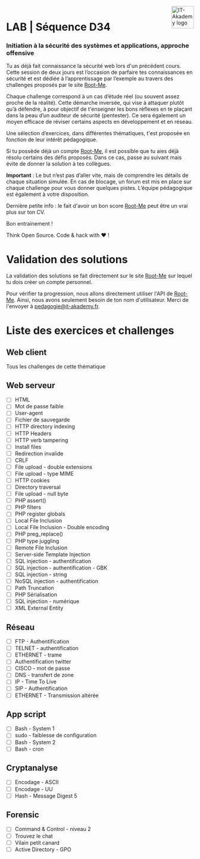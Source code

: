 <a href="https://www.it-akademy.fr/">
    <img src="https://www.it-akademy.fr/img/logo.png" alt="IT-Akademy logo" title="IT-Akademy" align="right" height="60" />
</a>

# LAB | Séquence D34

### Initiation à la sécurité des systèmes et applications, approche offensive

Tu as déjà fait connaissance la sécurité web lors d'un précédent cours. Cette session de deux jours est l’occasion de parfaire tes connaissances en sécurité et est dédiée à l’apprentissage par l’exemple au travers des challenges proposés par le site [Root-Me](http://root-me.org/).

Chaque challenge correspond à un cas d’étude réel (ou souvent assez proche de la réalité). Cette démarche inversée, qui vise à attaquer plutôt qu’à défendre, à pour objectif de t'enseigner les bons réflexes en te plaçant dans la peau d’un auditeur de sécurité (pentester). Ce sera également un moyen efficace de réviser certains aspects en développement et en réseau.

Une sélection d’exercices, dans différentes thématiques, t'est proposée en fonction de leur intérêt pédagogique.

Si tu possède déjà un compte [Root-Me](http://root-me.org/), il est possible que tu aies déjà résolu certains des défis proposés. Dans ce cas, passe au suivant mais évite de donner la solution à tes collègues.

**Important** : Le but n’est pas d’aller vite, mais de comprendre les détails de chaque situation simulée. En cas de blocage, un forum est mis en place sur chaque challenge pour vous donner quelques pistes. L’équipe pédagogique est également à votre disposition.

Dernière petite info : le fait d'avoir un bon score [Root-Me](http://root-me.org/) peut être un vrai plus sur ton CV.

Bon entrainement !

Think Open Source. Code & hack with :heart: !


# Validation des solutions

La validation des solutions se fait directement sur le site [Root-Me](http://root-me.org/) sur lequel tu dois créer un compte personnel.

Pour vérifier ta progression, nous allons directement utiliser l'API de [Root-Me](http://root-me.org/). Ainsi, nous avons seulement besoin de ton nom d'utilisateur. Merci de l'envoyer à pedagogie@it-akademy.fr.

# Liste des exercices et challenges

## Web client
Tous les challenges de cette thématique


## Web serveur
* [ ] HTML
* [ ] Mot de passe faible
* [ ] User-agent
* [ ] Fichier de sauvegarde
* [ ] HTTP directory indexing
* [ ] HTTP Headers
* [ ] HTTP verb tampering
* [ ] Install files
* [ ] Redirection invalide
* [ ] CRLF
* [ ] File upload - double extensions
* [ ] File upload - type MIME
* [ ] HTTP cookies
* [ ] Directory traversal
* [ ] File upload - null byte
* [ ] PHP assert()
* [ ] PHP filters
* [ ] PHP register globals
* [ ] Local File Inclusion
* [ ] Local File Inclusion - Double encoding
* [ ] PHP preg_replace()
* [ ] PHP type juggling
* [ ] Remote File Inclusion
* [ ] Server-side Template Injection
* [ ] SQL injection - authentification
* [ ] SQL injection - authentification - GBK
* [ ] SQL injection - string
* [ ] NoSQL injection - authentification
* [ ] Path Truncation
* [ ] PHP Sérialisation
* [ ] SQL injection - numérique
* [ ] XML External Entity

## Réseau

* [ ] FTP - Authentification
* [ ] TELNET - authentification
* [ ] ETHERNET - trame
* [ ] Authentification twitter
* [ ] CISCO - mot de passe
* [ ] DNS - transfert de zone
* [ ] IP - Time To Live
* [ ] SIP - Authentification
* [ ] ETHERNET - Transmission altérée

## App script

* [ ] Bash - System 1
* [ ] sudo - faiblesse de configuration
* [ ] Bash - System 2
* [ ] Bash - cron

## Cryptanalyse

* [ ] Encodage - ASCII
* [ ] Encodage - UU
* [ ] Hash - Message Digest 5

## Forensic

* [ ] Command & Control - niveau 2
* [ ] Trouvez le chat
* [ ] Vilain petit canard
* [ ] Active Directory - GPO
